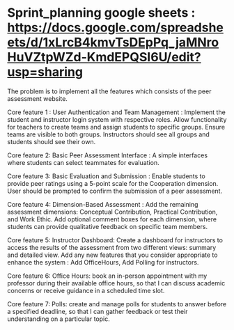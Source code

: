 # Sprint_planning google sheets : https://docs.google.com/spreadsheets/d/1xLrcB4kmvTsDEpPq_jaMNroHuVZtpWZd-KmdEPQSI6U/edit?usp=sharing
The problem is to implement all the features which consists of the peer assessment website.

Core feature 1 : User Authentication and Team Management : Implement the student and instructor login system with respective roles. Allow functionality for teachers to create teams and assign students to specific groups. Ensure teams are visible to both groups. Instructors should see all groups and students should see their own.

Core feature 2: Basic Peer Assessment Interface : A simple interfaces where students can select teammates for evaluation.

Core feature 3: Basic Evaluation and Submission : Enable students to provide peer ratings using a 5-point scale for the Cooperation dimension. User should be prompted to confirm the submission of a peer assessment.

Core feature 4: Dimension-Based Assessment : Add the remaining assessment dimensions: Conceptual Contribution, Practical Contribution, and Work Ethic. Add optional comment boxes for each dimension, where students can provide qualitative feedback on specific team members.

Core feature 5: Instructor Dashboard: Create a dashboard for instructors to access the results of the assessment from two different views: summary and detailed view.
Add any new features that you consider appropriate to enhance the system : Add OfficeHours, Add Polling for instructors.

Core feature 6: Office Hours: book an in-person appointment with my professor during their available office hours, so that I can discuss academic concerns or receive guidance in a scheduled time slot.

Core feature 7: Polls: create and manage polls for students to answer before a specified deadline, so that I can gather feedback or test their understanding on a particular topic.
